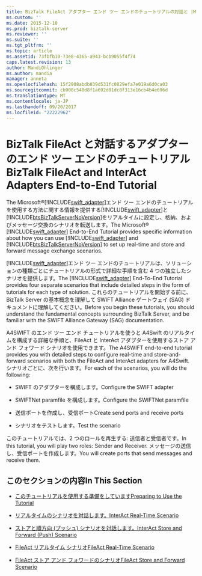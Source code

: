 ```yaml
---
title: BizTalk FileAct アダプター エンド ツー エンドのチュートリアルの対話と |Microsoft ドキュメント
ms.custom: ''
ms.date: 2015-12-10
ms.prod: biztalk-server
ms.reviewer: ''
ms.suite: ''
ms.tgt_pltfrm: ''
ms.topic: article
ms.assetid: 73fbfb10-73e8-4365-a943-bcb9055f4f74
caps.latest.revision: 13
author: MandiOhlinger
ms.author: mandia
manager: anneta
ms.openlocfilehash: 15f2908abdb039d531fc0829efa7e019a6d0ca03
ms.sourcegitcommit: cb908c540d8f1a692d01dc8f313e16cb4b4e696d
ms.translationtype: MT
ms.contentlocale: ja-JP
ms.lasthandoff: 09/20/2017
ms.locfileid: "22222962"
---
```

# <a name="biztalk-fileact-and-interact-adapters-end-to-end-tutorial"></a><span data-ttu-id="820b1-102">BizTalk FileAct と対話するアダプターのエンド ツー エンドのチュートリアル</span><span class="sxs-lookup"><span data-stu-id="820b1-102">BizTalk FileAct and InterAct Adapters End-to-End Tutorial</span></span>
<span data-ttu-id="820b1-103">The Microsoft®[!INCLUDE[swift_adapter](../../includes/swift-adapter-md.md)]エンド ツー エンドのチュートリアルを使用する方法に関する情報を提供する[!INCLUDE[swift_adapter](../../includes/swift-adapter-md.md)]と[!INCLUDE[btsBizTalkServerNoVersion](../../includes/btsbiztalkservernoversion-md.md)]をリアルタイムに設定し、格納、およびメッセージ交換のシナリオを転送します。</span><span class="sxs-lookup"><span data-stu-id="820b1-103">The Microsoft® [!INCLUDE[swift_adapter](../../includes/swift-adapter-md.md)] End-to-End Tutorial provides specific information about how you can use [!INCLUDE[swift_adapter](../../includes/swift-adapter-md.md)] and [!INCLUDE[btsBizTalkServerNoVersion](../../includes/btsbiztalkservernoversion-md.md)] to set up real-time and store and forward message exchange scenarios.</span></span>  
  
 <span data-ttu-id="820b1-104">[!INCLUDE[swift_adapter](../../includes/swift-adapter-md.md)]エンド ツー エンドのチュートリアルは、ソリューションの種類ごとにチュートリアルの形式で詳細な手順を含む 4 つの独立したシナリオを提供します。</span><span class="sxs-lookup"><span data-stu-id="820b1-104">The [!INCLUDE[swift_adapter](../../includes/swift-adapter-md.md)] End-To-End Tutorial provides four separate scenarios that include detailed steps in the form of tutorials for each type of solution.</span></span> <span data-ttu-id="820b1-105">これらのチュートリアルを開始する前に、BizTalk Server の基本概念を理解して SWIFT Alliance ゲートウェイ (SAG) ドキュメントに理解してください。</span><span class="sxs-lookup"><span data-stu-id="820b1-105">Before you begin these tutorials, you should understand the fundamental concepts surrounding BizTalk Server, and be familiar with the SWIFT Alliance Gateway (SAG) documentation.</span></span>  
  
 <span data-ttu-id="820b1-106">A4SWIFT のエンド ツー エンド チュートリアルを使うと A4Swift のリアルタイムを構成する詳細な手順と、FileAct と InterAct アダプターを使用するストア アンド フォワード シナリオを使用できます。</span><span class="sxs-lookup"><span data-stu-id="820b1-106">The A4SWIFT end-to-end tutorial provides you with detailed steps to configure real-time and store-and-forward scenarios with both the FileAct and InterAct adapters for A4Swift.</span></span> <span data-ttu-id="820b1-107">シナリオごとに、次を行います。</span><span class="sxs-lookup"><span data-stu-id="820b1-107">For each of the scenarios, you will do the following:</span></span>  
  
-   <span data-ttu-id="820b1-108">SWIFT のアダプターを構成します。</span><span class="sxs-lookup"><span data-stu-id="820b1-108">Configure the SWIFT adapter</span></span>  
  
-   <span data-ttu-id="820b1-109">SWIFTNet paramfile を構成します。</span><span class="sxs-lookup"><span data-stu-id="820b1-109">Configure the SWIFTNet paramfile</span></span>  
  
-   <span data-ttu-id="820b1-110">送信ポートを作成し、受信ポート</span><span class="sxs-lookup"><span data-stu-id="820b1-110">Create send ports and receive ports</span></span>  
  
-   <span data-ttu-id="820b1-111">シナリオをテストします。</span><span class="sxs-lookup"><span data-stu-id="820b1-111">Test the scenario</span></span>  
  
 <span data-ttu-id="820b1-112">このチュートリアルでは、2 つのロールを再生する: 送信者と受信者です。</span><span class="sxs-lookup"><span data-stu-id="820b1-112">In this tutorial, you will play two roles: Sender and Receiver.</span></span> <span data-ttu-id="820b1-113">メッセージの送信し、受信ポートを作成します。</span><span class="sxs-lookup"><span data-stu-id="820b1-113">You will create ports that send messages and receive them.</span></span>  
  
## <a name="in-this-section"></a><span data-ttu-id="820b1-114">このセクションの内容</span><span class="sxs-lookup"><span data-stu-id="820b1-114">In This Section</span></span>  
  
-   [<span data-ttu-id="820b1-115">このチュートリアルを使用する準備をしています</span><span class="sxs-lookup"><span data-stu-id="820b1-115">Preparing to Use the Tutorial</span></span>](../../adapters-and-accelerators/fileact-interact/preparing-to-use-the-tutorial1.md)  
  
-   [<span data-ttu-id="820b1-116">リアルタイムのシナリオを対話します。</span><span class="sxs-lookup"><span data-stu-id="820b1-116">InterAct Real-Time Scenario</span></span>](../../adapters-and-accelerators/fileact-interact/interact-real-time-scenario.md)  
  
-   [<span data-ttu-id="820b1-117">ストアと順方向 (プッシュ) シナリオを対話します。</span><span class="sxs-lookup"><span data-stu-id="820b1-117">InterAct Store and Forward (Push) Scenario</span></span>](../../adapters-and-accelerators/fileact-interact/interact-store-and-forward-push-scenario.md)  
  
-   [<span data-ttu-id="820b1-118">FileAct リアルタイム シナリオ</span><span class="sxs-lookup"><span data-stu-id="820b1-118">FileAct Real-Time Scenario</span></span>](../../adapters-and-accelerators/fileact-interact/fileact-real-time-scenario.md)  
  
-   [<span data-ttu-id="820b1-119">FileAct ストア アンド フォワードのシナリオ</span><span class="sxs-lookup"><span data-stu-id="820b1-119">FileAct Store and Forward Scenario</span></span>](../../adapters-and-accelerators/fileact-interact/fileact-store-and-forward-scenario.md)